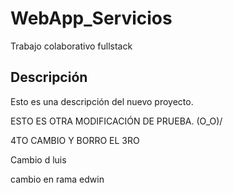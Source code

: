 # WebApp_Servicios
Trabajo colaborativo fullstack

## Descripción
Esto es una descripción del nuevo proyecto.

ESTO ES OTRA MODIFICACIÓN DE PRUEBA. \(O_O)/


4TO CAMBIO Y BORRO EL 3RO

Cambio d luis

cambio en rama edwin
